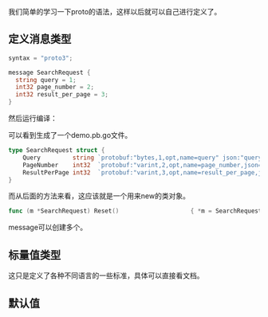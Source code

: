 我们简单的学习一下proto的语法，这样以后就可以自己进行定义了。  

##  定义消息类型  

```go
syntax = "proto3";

message SearchRequest {
  string query = 1;
  int32 page_number = 2;
  int32 result_per_page = 3;
}
```

然后运行编译：

可以看到生成了一个demo.pb.go文件。  

```go
type SearchRequest struct {
	Query         string `protobuf:"bytes,1,opt,name=query" json:"query,omitempty"`
	PageNumber    int32  `protobuf:"varint,2,opt,name=page_number,json=pageNumber" json:"page_number,omitempty"`
	ResultPerPage int32  `protobuf:"varint,3,opt,name=result_per_page,json=resultPerPage" json:"result_per_page,omitempty"`
}
```

而从后面的方法来看，这应该就是一个用来new的类对象。  
```go
func (m *SearchRequest) Reset()                    { *m = SearchRequest{} }
```

message可以创建多个。  

## 标量值类型  
这只是定义了各种不同语言的一些标准，具体可以直接看文档。  

## 默认值  
